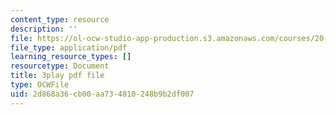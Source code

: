 ```yaml
---
content_type: resource
description: ''
file: https://ol-ocw-studio-app-production.s3.amazonaws.com/courses/20-219-becoming-the-next-bill-nye-writing-and-hosting-the-educational-show-january-iap-2015/2d868a36cb00aa734810248b9b2df007_zIkFlvzJLNY.pdf
file_type: application/pdf
learning_resource_types: []
resourcetype: Document
title: 3play pdf file
type: OCWFile
uid: 2d868a36-cb00-aa73-4810-248b9b2df007
---
```

